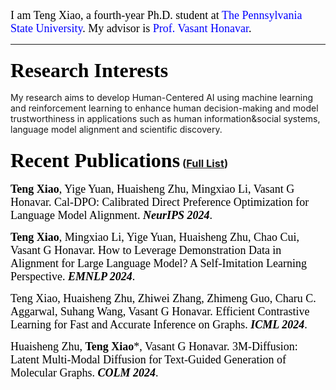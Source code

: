 <font face="Cambria Math" color=black size=4> I am Teng Xiao, a fourth-year Ph.D. student at <a href="https://ist.psu.edu/" style="text-decoration:none; color:blue;">The Pennsylvania State University</a>. My advisor is <a href="https://honavar.com" style="text-decoration:none; color:blue;">Prof. Vasant Honavar</a>.</font>

---

### <font face="Cambria Math" color=black size=6>Research Interests</font>
My research aims to develop Human-Centered AI using machine learning and reinforcement learning to enhance human decision-making and model trustworthiness in applications such as human information\&social systems, language model alignment and scientific discovery.

### <font face="Cambria Math" color=black size=6>Recent Publications</font> ([Full List](https://scholar.google.com.hk/citations?user=ld3OKXwAAAAJ&hl=en&newwindow=1))

<font face="Cambria Math" color=black size=4> **Teng Xiao**, Yige Yuan, Huaisheng Zhu, Mingxiao Li, Vasant G Honavar. Cal-DPO: Calibrated Direct Preference Optimization for Language Model Alignment. <b>*NeurIPS 2024*</b>. </font>

<font face="Cambria Math" color=black size=4> **Teng Xiao**, Mingxiao Li, Yige Yuan, Huaisheng Zhu, Chao Cui, Vasant G Honavar. How to Leverage Demonstration Data in Alignment for Large Language Model? A Self-Imitation Learning Perspective. <b>*EMNLP 2024*</b>. </font>

<font face="Cambria Math" color=black size=4> Teng Xiao, Huaisheng Zhu, Zhiwei Zhang, Zhimeng Guo, Charu C. Aggarwal, Suhang Wang, Vasant G Honavar. Efficient Contrastive Learning for Fast and Accurate Inference on Graphs. <b>*ICML 2024*</b>. </font>

<font face="Cambria Math" color=black size=4> Huaisheng Zhu, **Teng Xiao***, Vasant G Honavar. 3M-Diffusion: Latent Multi-Modal Diffusion for Text-Guided Generation of Molecular Graphs. <b>*COLM 2024*</b>. </font>

